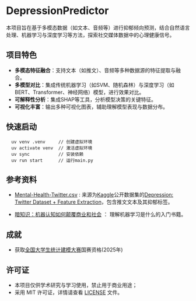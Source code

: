 # DepressionPredictor

本项目旨在基于多模态数据（如文本、音频等）进行抑郁倾向预测，结合自然语言处理、机器学习与深度学习等方法，探索社交媒体数据中的心理健康信号。

## 项目特色

- **多模态特征融合**：支持文本（如推文）、音频等多种数据源的特征提取与融合。
- **多模型对比**：集成传统机器学习（如SVM、随机森林）与深度学习（如BERT、Transformer、神经网络）模型，进行效果对比。
- **可解释性分析**：集成SHAP等工具，分析模型决策的关键特征。
- **可视化丰富**：输出多种可视化图表，辅助理解模型表现与数据分布。

## 快速启动

```shell
  uv venv .venv     // 创建虚拟环境
  uv activate venv  // 激活虚拟环境
  uv sync           // 安装依赖
  uv run start      // 运行main.py
```

## 参考资料

- [Mental-Health-Twitter.csv](./data/Mental-Health-Twitter.csv) : 来源为[Kaggle](https://www.kaggle.com/)公开数据集的[Depression: Twitter Dataset + Feature Extraction](https://www.kaggle.com/datasets/infamouscoder/mental-health-social-media?resource=download)，包含推文文本及其抑郁标签。

- [暗知识：机器认知如何颠覆商业和社会](https://weread.qq.com/web/bookDetail/faa32030717f58b3faa40a7) ： 理解机器学习是什么的入门书籍。

## 成就

- 获取[全国大学生统计建模大赛](http://tjjmds.ai-learning.net)国赛资格(2025年)

## 许可证

- 本项目仅供学术研究与学习使用，禁止用于商业用途；
- 采用 MIT 许可证，详情请查看 [LICENSE](LICENSE) 文件。
